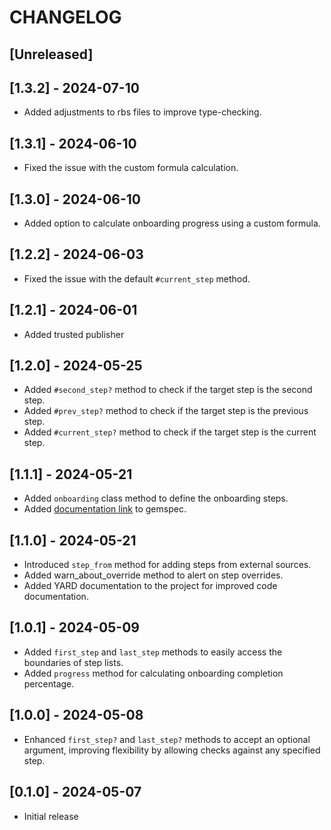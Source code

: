 # CHANGELOG

## [Unreleased]

## [1.3.2] - 2024-07-10

- Added adjustments to rbs files to improve type-checking.

## [1.3.1] - 2024-06-10

- Fixed the issue with the custom formula calculation.

## [1.3.0] - 2024-06-10

- Added option to calculate onboarding progress using a custom formula.

## [1.2.2] - 2024-06-03

- Fixed the issue with the default `#current_step` method.

## [1.2.1] - 2024-06-01

- Added trusted publisher

## [1.2.0] - 2024-05-25

- Added `#second_step?` method to check if the target step is the second step.
- Added `#prev_step?` method to check if the target step is the previous step.
- Added `#current_step?` method to check if the target step is the current step.

## [1.1.1] - 2024-05-21

- Added `onboarding` class method to define the onboarding steps.
- Added [documentation link](https://rubydoc.info/gems/onboardable) to gemspec.

## [1.1.0] - 2024-05-21

- Introduced `step_from` method for adding steps from external sources.
- Added warn_about_override method to alert on step overrides.
- Added YARD documentation to the project for improved code documentation.

## [1.0.1] - 2024-05-09

- Added `first_step` and `last_step` methods to easily access
  the boundaries of step lists.
- Added `progress` method for calculating onboarding completion percentage.

## [1.0.0] - 2024-05-08

- Enhanced `first_step?` and `last_step?` methods to accept an optional argument,
  improving flexibility by allowing checks against any specified step.

## [0.1.0] - 2024-05-07

- Initial release
